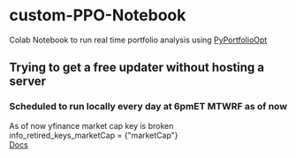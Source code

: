 # custom-PPO-Notebook
Colab Notebook to run real time portfolio analysis using [PyPortfolioOpt](https://github.com/robertmartin8/PyPortfolioOpt/tree/master)

## Trying to get a free updater without hosting a server
### Scheduled to run locally every day at 6pmET MTWRF as of now
As of now yfinance market cap key is broken \
info_retired_keys_marketCap = {"marketCap"} \
[Docs](https://github.com/ranaroussi/yfinance/blob/b0639409a364c38c5e225c560e1a4926ba038af7/yfinance/scrapers/quote.py#L14)

